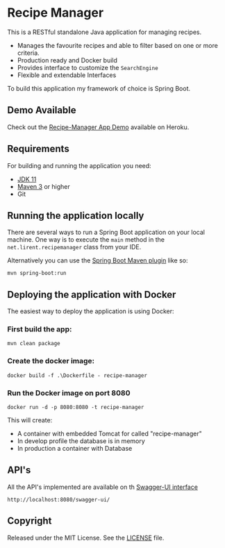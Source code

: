 # Recipe Manager

This is a RESTful standalone Java application for managing recipes.

* Manages the favourite recipes and able to filter based on one or more criteria.
* Production ready and Docker build
* Provides interface to customize the `SearchEngine`
* Flexible and extendable Interfaces

To build this application my framework of choice is Spring Boot.

## Demo Available
Check out the [Recipe-Manager App Demo]() available on Heroku.

## Requirements

For building and running the application you need:

- [JDK 11](https://www.oracle.com/java/technologies/downloads/#java11)
- [Maven 3](https://maven.apache.org) or higher
- Git

## Running the application locally

There are several ways to run a Spring Boot application on your local machine. One way is to execute the `main` method in the `net.lirent.recipemanager` class from your IDE.

Alternatively you can use the [Spring Boot Maven plugin](https://docs.spring.io/spring-boot/docs/current/reference/html/build-tool-plugins-maven-plugin.html) like so:

```shell
mvn spring-boot:run
```

## Deploying the application with Docker

The easiest way to deploy the application is using Docker:

### First build the app:
```shell
mvn clean package
```
### Create the docker image:
```shell
docker build -f .\Dockerfile - recipe-manager
```
### Run the Docker image on port 8080
```shell
docker run -d -p 8080:8080 -t recipe-manager
```

This will create:

* A container with embedded Tomcat for called "recipe-manager"
* In develop profile the database is in memory
* In production a container with Database


## API's
All the API's implemented are available on th [Swagger-UI interface]( http://localhost:8080/swagger-ui/)
```shell
http://localhost:8080/swagger-ui/
```

## Copyright

Released under the MIT License. See the [LICENSE]( https://gitlab.com/lirent/infosys-recipe-manager/-/blob/a1230b2f9905e2e995130813dd7c07e16ecdc7f4/LICENSE) file.
